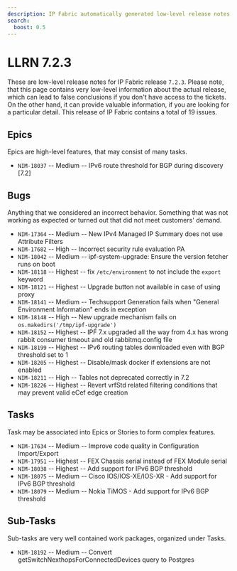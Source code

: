 ```yaml
---
description: IP Fabric automatically generated low-level release notes for version 7.2.3.
search:
  boost: 0.5
---
```


# LLRN 7.2.3

These are low-level release notes for IP Fabric release `7.2.3`. Please note, that this page contains very low-level information about the actual release, which can lead to false conclusions if you don't have access to the tickets. On the other hand, it can provide valuable information, if you are looking for a particular detail. This release of IP Fabric contains a total of 19 issues.

## Epics

Epics are high-level features, that may consist of many tasks.

- `NIM-18037` -- Medium -- IPv6 route threshold for BGP during discovery [7.2]

## Bugs

Anything that we considered an incorrect behavior. Something that was not working as expected or turned out that did not meet customers' demand.

- `NIM-17364` -- Medium -- New IPv4 Managed IP Summary does not use Attribute Filters
- `NIM-17682` -- High -- Incorrect security rule evaluation PA
- `NIM-18042` -- Medium -- ipf-system-upgrade: Ensure the version fetcher runs on boot
- `NIM-18118` -- Highest -- fix `/etc/environment` to not include the `export` keyword
- `NIM-18121` -- Highest -- Upgrade button not available in case of using proxy
- `NIM-18141` -- Medium -- Techsupport Generation fails when "General Environment Information" ends in exception
- `NIM-18148` -- High -- New upgrade mechanism fails on `os.makedirs('/tmp/ipf-upgrade')`
- `NIM-18152` -- Highest -- IPF 7.x upgraded all the way from 4.x has wrong rabbit consumer timeout and old rabbitmq.config file
- `NIM-18199` -- Highest -- IPv6 routing tables downloaded even with BGP threshold set to 1
- `NIM-18205` -- Highest -- Disable/mask docker if extensions are not enabled
- `NIM-18211` -- High -- Tables not deprecated correctly in 7.2
- `NIM-18226` -- Highest -- Revert vrfStd related filtering conditions that may prevent valid eCef edge creation

## Tasks

Task may be associated into Epics or Stories to form complex features.

- `NIM-17634` -- Medium -- Improve code quality in Configuration Import/Export
- `NIM-17951` -- Highest -- FEX Chassis serial instead of FEX Module serial
- `NIM-18038` -- Highest -- Add support for IPv6 BGP threshold
- `NIM-18075` -- Medium -- Cisco IOS/IOS-XE/IOS-XR - Add support for IPv6 BGP threshold
- `NIM-18079` -- Medium -- Nokia TiMOS - Add support for IPv6 BGP threshold

## Sub-Tasks

Sub-tasks are very well contained work packages, organized under Tasks.

- `NIM-18192` -- Medium -- Convert getSwitchNexthopsForConnectedDevices query to Postgres
